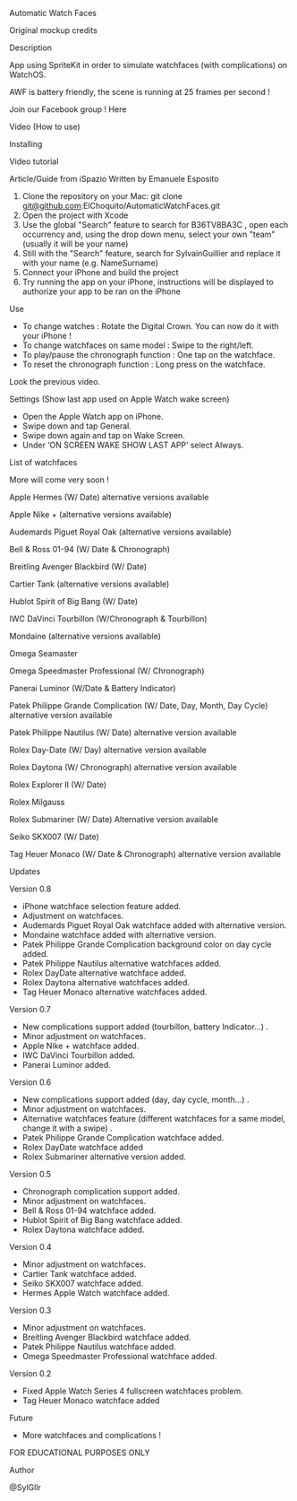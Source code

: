 

Automatic Watch Faces



Original mockup credits

Description

App using SpriteKit in order to simulate watchfaces (with complications) on WatchOS.

AWF is battery friendly, the scene is running at 25 frames per second !



Join our Facebook group ! Here

Video (How to use)



Installing

Video tutorial

Article/Guide from iSpazio Written by Emanuele Esposito



1. Clone the repository on your Mac:
   git clone git@github.com:ElChoquito/AutomaticWatchFaces.git
2. Open the project with Xcode
3. Use the global "Search" feature to search for B36TV8BA3C , open each occurrency and, using the drop down menu, select your own "team" (usually it will be your name)
4. Still with the "Search" feature, search for SylvainGuillier and replace it with your name (e.g. NameSurname)
5. Connect your iPhone and build the project
6. Try running the app on your iPhone, instructions will be displayed to authorize your app to be ran on the iPhone

Use

- To change watches : Rotate the Digital Crown. You can now do it with your iPhone !
- To change watchfaces on same model : Swipe to the right/left.
- To play/pause the chronograph function : One tap on the watchface.
- To reset the chronograph function : Long press on the watchface.

Look the previous video.

Settings (Show last app used on Apple Watch wake screen)

- Open the Apple Watch app on iPhone.
- Swipe down and tap General.
- Swipe down again and tap on Wake Screen.
- Under ‘ON SCREEN WAKE SHOW LAST APP’ select Always.

List of watchfaces

More will come very soon !

Apple Hermes (W/ Date) alternative versions available

Apple Nike + (alternative versions available)

Audemards Piguet Royal Oak (alternative versions available)

Bell & Ross 01-94 (W/ Date & Chronograph)

Breitling Avenger Blackbird (W/ Date)

Cartier Tank (alternative versions available)

Hublot Spirit of Big Bang (W/ Date)

IWC DaVinci Tourbillon (W/Chronograph & Tourbillon)



Mondaine (alternative versions available)

Omega Seamaster

Omega Speedmaster Professional (W/ Chronograph)

Panerai Luminor (W/Date & Battery Indicator)

Patek Philippe Grande Complication (W/ Date, Day, Month, Day Cycle) alternative version available



Patek Philippe Nautilus (W/ Date) alternative version available

Rolex Day-Date (W/ Day) alternative version available

Rolex Daytona (W/ Chronograph) alternative version available

Rolex Explorer II (W/ Date)

Rolex Milgauss

Rolex Submariner (W/ Date) Alternative version available



Seiko SKX007 (W/ Date)

Tag Heuer Monaco (W/ Date & Chronograph) alternative version available

Updates

Version 0.8

- iPhone watchface selection feature added.
- Adjustment on watchfaces.
- Audemards Piguet Royal Oak watchface added with alternative version.
- Mondaine watchface added with alternative version.
- Patek Philippe Grande Complication background color on day cycle added.
- Patek Philippe Nautilus alternative watchfaces added.
- Rolex DayDate alternative watchface added.
- Rolex Daytona alternative watchfaces added.
- Tag Heuer Monaco alternative watchfaces added.

Version 0.7

- New complications support added (tourbillon, battery Indicator...) .
- Minor adjustment on watchfaces.
- Apple Nike + watchface added.
- IWC DaVinci Tourbillon added.
- Panerai Luminor added.

Version 0.6

- New complications support added (day, day cycle, month...) .
- Minor adjustment on watchfaces.
- Alternative watchfaces feature (different watchfaces for a same model, change it with a swipe) .
- Patek Philippe Grande Complication watchface added.
- Rolex DayDate watchface added
- Rolex Submariner alternative version added.

Version 0.5

- Chronograph complication support added.
- Minor adjustment on watchfaces.
- Bell & Ross 01-94 watchface added.
- Hublot Spirit of Big Bang watchface added.
- Rolex Daytona watchface added.

Version 0.4

- Minor adjustment on watchfaces.
- Cartier Tank watchface added.
- Seiko SKX007 watchface added.
- Hermes Apple Watch watchface added.

Version 0.3

- Minor adjustment on watchfaces.
- Breitling Avenger Blackbird watchface added.
- Patek Philippe Nautilus watchface added.
- Omega Speedmaster Professional watchface added.

Version 0.2

- Fixed Apple Watch Series 4 fullscreen watchfaces problem.
- Tag Heuer Monaco watchface added

Future

- More watchfaces and complications !

FOR EDUCATIONAL PURPOSES ONLY

Author

@SylGllr
